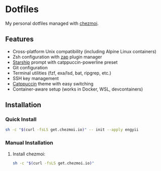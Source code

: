 # Dotfiles

My personal dotfiles managed with [chezmoi](https://www.chezmoi.io/).

## Features

- Cross-platform Unix compatibility (including Alpine Linux containers)
- Zsh configuration with [zap](https://github.com/zap-zsh/zap) plugin manager
- [Starship](https://starship.rs/) prompt with catppuccin-powerline preset
- Git configuration
- Terminal utilities (fzf, exa/lsd, bat, ripgrep, etc.)
- SSH key management
- [Catppuccin](https://github.com/catppuccin/catppuccin) theme with easy switching
- Container-aware setup (works in Docker, WSL, devcontainers)

## Installation

### Quick Install

```bash
sh -c "$(curl -fsLS get.chezmoi.io)" -- init --apply engyii
```

### Manual Installation

1. Install chezmoi:
   ```bash
   sh -c "$(curl -fsLS get.chezmoi.io)"
